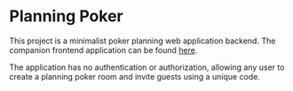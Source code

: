 # Planning Poker
This project is a minimalist poker planning web application backend. The companion frontend application can be found
[here](https://github.com/tristeng/planning-poker-ui).

The application has no authentication or authorization, allowing any user to create a planning poker room and invite
guests using a unique code.